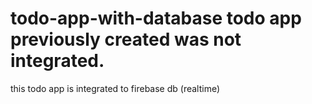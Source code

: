 # todo-app-with-database todo app previously created was not integrated.
this todo app is integrated to firebase db (realtime)
